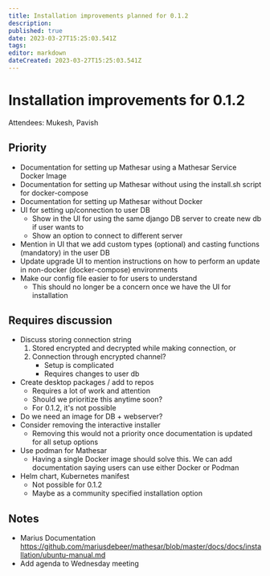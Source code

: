 ```yaml
---
title: Installation improvements planned for 0.1.2
description: 
published: true
date: 2023-03-27T15:25:03.541Z
tags: 
editor: markdown
dateCreated: 2023-03-27T15:25:03.541Z
---
```


# Installation improvements for 0.1.2

Attendees: Mukesh, Pavish

## Priority
- Documentation for setting up Mathesar using a Mathesar Service Docker Image
- Documentation for setting up Mathesar without using the install.sh script for docker-compose
- Documentation for setting up Mathesar without Docker
- UI for setting up/connection to user DB
    - Show in the UI for using the same django DB server to create new db if user wants to
    - Show an option to connect to different server 
- Mention in UI that we add custom types (optional) and casting functions (mandatory) in the user DB
- Update upgrade UI to mention instructions on how to perform an update in non-docker (docker-compose) environments
- Make our config file easier to for users to understand
    - This should no longer be a concern once we have the UI for installation

## Requires discussion
- Discuss storing connection string
    1. Stored encrypted and decrypted while making connection, or
    2. Connection through encrypted channel?
        - Setup is complicated
        - Requires changes to user db
- Create desktop packages / add to repos
    - Requires a lot of work and attention
    - Should we prioritize this anytime soon?
    - For 0.1.2, it's not possible
- Do we need an image for DB + webserver?
- Consider removing the interactive installer
    - Removing this would not a priority once documentation is updated for all setup options
- Use podman for Mathesar
    - Having a single Docker image should solve this. We can add documentation saying users can use either Docker or Podman
- Helm chart, Kubernetes manifest
    - Not possible for 0.1.2
    - Maybe as a community specified installation option

## Notes
- Marius Documentation https://github.com/mariusdebeer/mathesar/blob/master/docs/docs/installation/ubuntu-manual.md
- Add agenda to Wednesday meeting
